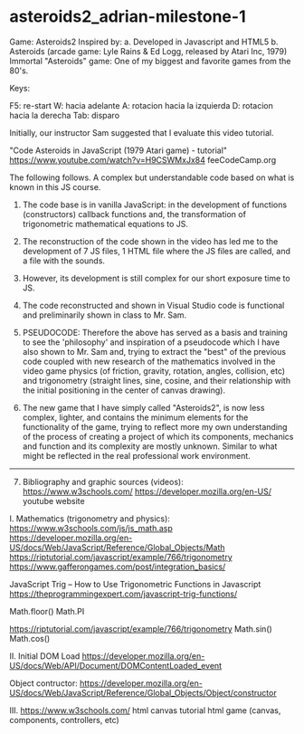 # asteroids2_adrian-milestone-1

Game: Asteroids2
Inspired by:
a. Developed in Javascript and HTML5
b. Asteroids (arcade game: Lyle Rains & Ed Logg, released by Atari Inc, 1979)
   Immortal "Asteroids" game: One of my biggest and favorite games from the 80's.

Keys:

F5: re-start
W: hacia adelante
A: rotacion hacia la izquierda
D: rotacion hacia la derecha
Tab: disparo


Initially, our instructor Sam suggested that I evaluate this video tutorial.

"Code Asteroids in JavaScript (1979 Atari game) - tutorial"
https://www.youtube.com/watch?v=H9CSWMxJx84
feeCodeCamp.org 


The following follows.
A complex but understandable code based on what is known in this JS course.
 
1. The code base is in vanilla JavaScript: in the development of functions (constructors)
callback functions and, the transformation of trigonometric mathematical equations to JS.
2. The reconstruction of the code shown in the video has led me to the development of 7 JS files, 1 HTML file
where the JS files are called, and a file with the sounds.
3. However, its development is still complex for our short exposure time to JS.
4. The code reconstructed and shown in Visual Studio code is functional and preliminarily shown in class to Mr. Sam.

5. PSEUDOCODE:
    Therefore the above has served as a basis and training to see the 'philosophy' and inspiration of a pseudocode
which I have also shown to Mr. Sam and, trying to extract the "best" of the previous code coupled with new research
of the mathematics involved in the video game physics (of friction, gravity, rotation, angles, collision, etc) and trigonometry (straight lines, sine, cosine, and their relationship with
the initial positioning in the center of canvas drawing).
6. The new game that I have simply called "Asteroids2", is now less complex, lighter, and contains the minimum elements for
the functionality of the game, trying to reflect more my own understanding of the process of creating a project
of which its components, mechanics and function and its complexity are mostly unknown.
Similar to what might be reflected in the real professional work environment.
 

--------------------------------------
7. Bibliography and graphic sources (videos):
https://www.w3schools.com/
https://developer.mozilla.org/en-US/
youtube website

I. Mathematics (trigonometry and physics):
https://www.w3schools.com/js/js_math.asp
https://developer.mozilla.org/en-US/docs/Web/JavaScript/Reference/Global_Objects/Math
https://riptutorial.com/javascript/example/766/trigonometry
https://www.gafferongames.com/post/integration_basics/


JavaScript Trig – How to Use Trigonometric Functions in Javascript
https://theprogrammingexpert.com/javascript-trig-functions/

Math.floor()
Math.PI

https://riptutorial.com/javascript/example/766/trigonometry
Math.sin()
Math.cos()

II. Initial DOM Load
https://developer.mozilla.org/en-US/docs/Web/API/Document/DOMContentLoaded_event

Object contructor:
https://developer.mozilla.org/en-US/docs/Web/JavaScript/Reference/Global_Objects/Object/constructor

III. https://www.w3schools.com/
     html canvas tutorial
     html game (canvas, components, controllers, etc)
     
